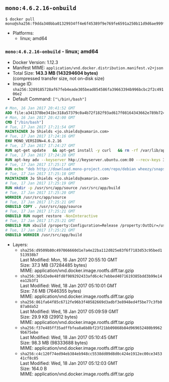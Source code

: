 ## `mono:4.6.2.16-onbuild`

```console
$ docker pull mono@sha256:f9dda340bba01329934ff4e6f45389f9e769fe6591a250b11d9d6ae999fa4eb2
```

-	Platforms:
	-	linux; amd64

### `mono:4.6.2.16-onbuild` - linux; amd64

-	Docker Version: 1.12.3
-	Manifest MIME: `application/vnd.docker.distribution.manifest.v2+json`
-	Total Size: **143.3 MB (143294604 bytes)**  
	(compressed transfer size, not on-disk size)
-	Image ID: `sha256:3289185728af67feb4eade305bead054586fa39663394b996bcbc2f2c49106e2`
-	Default Command: `["\/bin\/bash"]`

```dockerfile
# Mon, 16 Jan 2017 20:41:52 GMT
ADD file:a341378be341bc318a57379c0a4b72f182f93ad617f08164343662e789b7244b in / 
# Mon, 16 Jan 2017 20:42:00 GMT
CMD ["/bin/bash"]
# Tue, 17 Jan 2017 17:21:54 GMT
MAINTAINER Jo Shields <jo.shields@xamarin.com>
# Tue, 17 Jan 2017 17:24:16 GMT
ENV MONO_VERSION=4.6.2.16
# Tue, 17 Jan 2017 17:24:27 GMT
RUN apt-get update   && apt-get install -y curl   && rm -rf /var/lib/apt/lists/*
# Tue, 17 Jan 2017 17:24:28 GMT
RUN apt-key adv --keyserver hkp://keyserver.ubuntu.com:80 --recv-keys 3FA7E0328081BFF6A14DA29AA6A19B38D3D831EF
# Tue, 17 Jan 2017 17:25:17 GMT
RUN echo "deb http://download.mono-project.com/repo/debian wheezy/snapshots/$MONO_VERSION main" > /etc/apt/sources.list.d/mono-xamarin.list   && apt-get update   && apt-get install -y binutils mono-devel ca-certificates-mono fsharp mono-vbnc nuget referenceassemblies-pcl   && rm -rf /var/lib/apt/lists/* /tmp/*
# Tue, 17 Jan 2017 17:25:18 GMT
MAINTAINER Jo Shields <jo.shields@xamarin.com>
# Tue, 17 Jan 2017 17:25:19 GMT
RUN mkdir -p /usr/src/app/source /usr/src/app/build
# Tue, 17 Jan 2017 17:25:20 GMT
WORKDIR /usr/src/app/source
# Tue, 17 Jan 2017 17:25:21 GMT
ONBUILD COPY . /usr/src/app/source
# Tue, 17 Jan 2017 17:25:21 GMT
ONBUILD RUN nuget restore -NonInteractive
# Tue, 17 Jan 2017 17:25:21 GMT
ONBUILD RUN xbuild /property:Configuration=Release /property:OutDir=/usr/src/app/build/
# Tue, 17 Jan 2017 17:25:21 GMT
ONBUILD WORKDIR /usr/src/app/build
```

-	Layers:
	-	`sha256:d9509b80c497066660d1e7a4e22ba112d025e83f6f7183d53c95bed1513938b7`  
		Last Modified: Mon, 16 Jan 2017 20:55:10 GMT  
		Size: 37.3 MB (37284485 bytes)  
		MIME: application/vnd.docker.image.rootfs.diff.tar.gzip
	-	`sha256:365d2e0e48fd8f989292433afd6c4c7ebbed4071619385bdd3b99e14ea12b3f1`  
		Last Modified: Wed, 18 Jan 2017 05:10:01 GMT  
		Size: 7.6 MB (7646355 bytes)  
		MIME: application/vnd.docker.image.rootfs.diff.tar.gzip
	-	`sha256:861fa64f85c6712fe96b3f40582669d3adbf3e8948ed4f5be77c3fb087a8da52`  
		Last Modified: Wed, 18 Jan 2017 05:09:59 GMT  
		Size: 29.9 KB (29912 bytes)  
		MIME: application/vnd.docker.image.rootfs.diff.tar.gzip
	-	`sha256:f37e485ff35adffbfea8a6b8bf23f21bb09868b84d969652480b99629b675ebe`  
		Last Modified: Wed, 18 Jan 2017 05:10:45 GMT  
		Size: 98.3 MB (98333688 bytes)  
		MIME: application/vnd.docker.image.rootfs.diff.tar.gzip
	-	`sha256:c4c120f74ed94eb384eb948cc5538dd09d8d0c424e1912ec00ce345341cf8c85`  
		Last Modified: Wed, 18 Jan 2017 05:12:03 GMT  
		Size: 164.0 B  
		MIME: application/vnd.docker.image.rootfs.diff.tar.gzip
